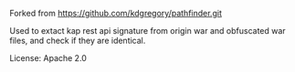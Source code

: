Forked from https://github.com/kdgregory/pathfinder.git

Used to extact kap rest api signature from origin war and obfuscated war files, and check if they are identical.

License: Apache 2.0

